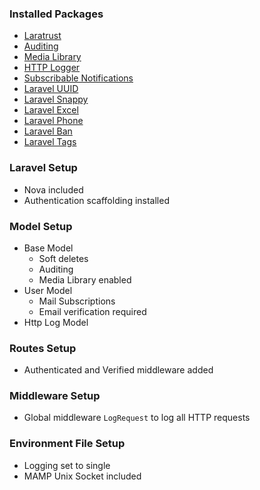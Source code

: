 ### Installed Packages
- [Laratrust](https://github.com/santigarcor/laratrust)
- [Auditing](https://github.com/owen-it/laravel-auditing)
- [Media Library](https://github.com/spatie/laravel-medialibrary)
- [HTTP Logger](https://github.com/spatie/laravel-http-logger)
- [Subscribable Notifications](https://github.com/ylsideas/subscribable-notifications)
- [Laravel UUID](https://github.com/webpatser/laravel-uuid)
- [Laravel Snappy](https://github.com/barryvdh/laravel-snappy)
- [Laravel Excel](https://github.com/Maatwebsite/Laravel-Excel)
- [Laravel Phone](https://github.com/Propaganistas/Laravel-Phone)
- [Laravel Ban](https://github.com/cybercog/laravel-ban)
- [Laravel Tags](https://github.com/spatie/laravel-tags)

### Laravel Setup
- Nova included
- Authentication scaffolding installed

### Model Setup
- Base Model
  - Soft deletes
  - Auditing
  - Media Library enabled
- User Model
  - Mail Subscriptions
  - Email verification required
- Http Log Model

### Routes Setup
- Authenticated and Verified middleware added

### Middleware Setup
- Global middleware `LogRequest` to log all HTTP requests

### Environment File Setup
- Logging set to single
- MAMP Unix Socket included